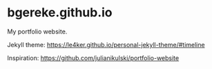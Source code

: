 # bgereke.github.io
My portfolio website. 

Jekyll theme:
https://le4ker.github.io/personal-jekyll-theme/#timeline

Inspiration:
https://github.com/julianikulski/portfolio-website


